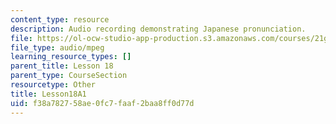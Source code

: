 ```yaml
---
content_type: resource
description: Audio recording demonstrating Japanese pronunciation.
file: https://ol-ocw-studio-app-production.s3.amazonaws.com/courses/21g-504-japanese-iv-spring-2009/f38a782758ae0fc7faaf2baa8ff0d77d_Lesson18A1.mp3
file_type: audio/mpeg
learning_resource_types: []
parent_title: Lesson 18
parent_type: CourseSection
resourcetype: Other
title: Lesson18A1
uid: f38a7827-58ae-0fc7-faaf-2baa8ff0d77d
---
```

